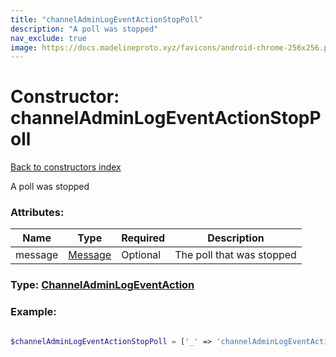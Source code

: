 ```yaml
---
title: "channelAdminLogEventActionStopPoll"
description: "A poll was stopped"
nav_exclude: true
image: https://docs.madelineproto.xyz/favicons/android-chrome-256x256.png
---
```

# Constructor: channelAdminLogEventActionStopPoll  
[Back to constructors index](/API_docs/constructors/index.html)



A poll was stopped

### Attributes:

| Name     |    Type       | Required | Description |
|----------|---------------|----------|-------------|
|message|[Message](/API_docs/types/Message.html) | Optional|The poll that was stopped|



### Type: [ChannelAdminLogEventAction](/API_docs/types/ChannelAdminLogEventAction.html)


### Example:

```php

$channelAdminLogEventActionStopPoll = ['_' => 'channelAdminLogEventActionStopPoll', 'message' => Message];
```  

